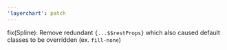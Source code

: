 ```yaml
---
'layerchart': patch
---
```


fix(Spline): Remove redundant `{...$$restProps}` which also caused default classes to be overridden (ex. `fill-none`)
